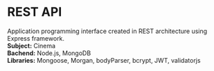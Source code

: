 # REST API 
Application programming interface created in REST architecture using Express framework.<br />
**Subject:** Cinema <br />
**Bachend:** Node.js, MongoDB <br />
**Libraries:** Mongoose, Morgan, bodyParser, bcrypt, JWT, validatorjs

